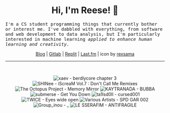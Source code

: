 <h1 align="center">Hi, I'm Reese! 👋</h1>

<p><samp>I'm a CS student programming things that currently bother or interest me. I've dabbled with everything, from software and web development to data analysis, but I'm particularly interested in machine learning <i>applied to enhance human learning and creativity.</i></p></samp>

<p align="center">
 <a href="https://renys.dev">Blog</a> | <a href="https://gitlab.com/renys">Gitlab</a> | <a href="https://replit.com/@renys">Replit</a> | <a href="https://last.fm/user/i-dle">Last.fm</a> | icon by <a href="https://deviantart.com/rexsama">rexsama</a>
</p>

<hr class="dotted">
<br>
<!-- lastfm -->
<p align="center"><img src="https://lastfm.freetls.fastly.net/i/u/64s/ac9db7f3dac826758f43725750b0e5c2.png" title="xaev - berdlycore chapter 3"> <img src="https://lastfm.freetls.fastly.net/i/u/64s/c314b2e92265557388c85b1c36e5e1d0.jpg" title="SHINee - iScreaM Vol.7 : Don't Call Me Remixes"> <img src="https://lastfm.freetls.fastly.net/i/u/64s/e48a93872e23783d4c709eca8e8b13de.jpg" title="The Octopus Project - Memory Mirror"> <img src="https://lastfm.freetls.fastly.net/i/u/64s/055bc8d6ad0d1458cc4461bdc9ff7fea.jpg" title="KAYTRANADA - BUBBA"> <img src="https://lastfm.freetls.fastly.net/i/u/64s/fe327d2715f0725fa59f0b2117d56c7c.jpg" title="submerse - Get You Down"> <img src="https://lastfm.freetls.fastly.net/i/u/64s/826d47a615a87bdd03f2c11acfed2629.jpg" title="ta1lsd0ll - cursed001"> <img src="https://lastfm.freetls.fastly.net/i/u/64s/4f02062dc96115392e5b8b671550dae5.png" title="TWICE - Eyes wide open"> <img src="https://lastfm.freetls.fastly.net/i/u/64s/092bee123033c04a2e34ae333c8060e6.jpg" title="Various Artists - SPD GAR 002"> <img src="https://lastfm.freetls.fastly.net/i/u/64s/cb92e98e1cc94e068126550a5e9ba62a.jpg" title="Group_inou - _"> <img src="https://lastfm.freetls.fastly.net/i/u/64s/47403415f97336603c88ea4c1062d4b1.jpg" title="LE SSERAFIM - ANTIFRAGILE"> </p>

